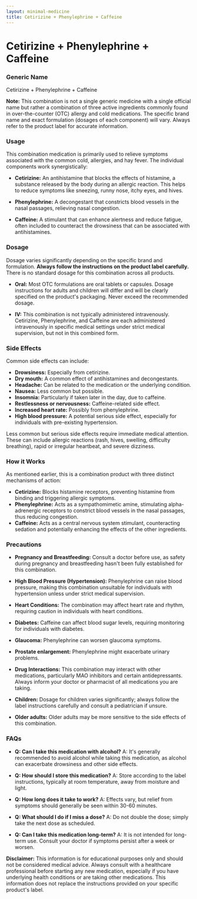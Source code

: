 ```yaml
---
layout: minimal-medicine
title: Cetirizine + Phenylephrine + Caffeine
---
```


# Cetirizine + Phenylephrine + Caffeine
### Generic Name
Cetirizine + Phenylephrine + Caffeine

**Note:** This combination is not a single generic medicine with a single official name but rather a combination of three active ingredients commonly found in over-the-counter (OTC) allergy and cold medications.  The specific brand name and exact formulation (dosages of each component) will vary.  Always refer to the product label for accurate information.


### Usage

This combination medication is primarily used to relieve symptoms associated with the common cold, allergies, and hay fever.  The individual components work synergistically:

* **Cetirizine:** An antihistamine that blocks the effects of histamine, a substance released by the body during an allergic reaction. This helps to reduce symptoms like sneezing, runny nose, itchy eyes, and hives.

* **Phenylephrine:** A decongestant that constricts blood vessels in the nasal passages, relieving nasal congestion.

* **Caffeine:** A stimulant that can enhance alertness and reduce fatigue, often included to counteract the drowsiness that can be associated with antihistamines.


### Dosage

Dosage varies significantly depending on the specific brand and formulation.  **Always follow the instructions on the product label carefully.**  There is no standard dosage for this combination across all products.  

* **Oral:**  Most OTC formulations are oral tablets or capsules. Dosage instructions for adults and children will differ and will be clearly specified on the product's packaging. Never exceed the recommended dosage.

* **IV:** This combination is not typically administered intravenously.  Cetirizine, Phenylephrine, and Caffeine are each administered intravenously in specific medical settings under strict medical supervision, but not in this combined form.


### Side Effects

Common side effects can include:

* **Drowsiness:** Especially from cetirizine.
* **Dry mouth:**  A common effect of antihistamines and decongestants.
* **Headache:**  Can be related to the medication or the underlying condition.
* **Nausea:** Less common but possible.
* **Insomnia:**  Particularly if taken later in the day, due to caffeine.
* **Restlessness or nervousness:**  Caffeine-related side effect.
* **Increased heart rate:** Possibly from phenylephrine.
* **High blood pressure:**  A potential serious side effect, especially for individuals with pre-existing hypertension.


Less common but serious side effects require immediate medical attention. These can include allergic reactions (rash, hives, swelling, difficulty breathing), rapid or irregular heartbeat, and severe dizziness.


### How it Works

As mentioned earlier, this is a combination product with three distinct mechanisms of action:

* **Cetirizine:** Blocks histamine receptors, preventing histamine from binding and triggering allergic symptoms.
* **Phenylephrine:** Acts as a sympathomimetic amine, stimulating alpha-adrenergic receptors to constrict blood vessels in the nasal passages, thus reducing congestion.
* **Caffeine:**  Acts as a central nervous system stimulant, counteracting sedation and potentially enhancing the effects of the other ingredients.


### Precautions

* **Pregnancy and Breastfeeding:** Consult a doctor before use, as safety during pregnancy and breastfeeding hasn't been fully established for this combination.

* **High Blood Pressure (Hypertension):**  Phenylephrine can raise blood pressure, making this combination unsuitable for individuals with hypertension unless under strict medical supervision.

* **Heart Conditions:** The combination may affect heart rate and rhythm, requiring caution in individuals with heart conditions.

* **Diabetes:** Caffeine can affect blood sugar levels, requiring monitoring for individuals with diabetes.

* **Glaucoma:**  Phenylephrine can worsen glaucoma symptoms.

* **Prostate enlargement:** Phenylephrine might exacerbate urinary problems.

* **Drug Interactions:**  This combination may interact with other medications, particularly MAO inhibitors and certain antidepressants.  Always inform your doctor or pharmacist of all medications you are taking.

* **Children:** Dosage for children varies significantly; always follow the label instructions carefully and consult a pediatrician if unsure.

* **Older adults:** Older adults may be more sensitive to the side effects of this combination.



### FAQs

* **Q: Can I take this medication with alcohol?** A: It's generally recommended to avoid alcohol while taking this medication, as alcohol can exacerbate drowsiness and other side effects.

* **Q: How should I store this medication?** A: Store according to the label instructions, typically at room temperature, away from moisture and light.

* **Q: How long does it take to work?** A: Effects vary, but relief from symptoms should generally be seen within 30-60 minutes.

* **Q:  What should I do if I miss a dose?** A: Do not double the dose; simply take the next dose as scheduled.

* **Q: Can I take this medication long-term?** A:  It is not intended for long-term use.  Consult your doctor if symptoms persist after a week or worsen.

**Disclaimer:** This information is for educational purposes only and should not be considered medical advice.  Always consult with a healthcare professional before starting any new medication, especially if you have underlying health conditions or are taking other medications.  This information does not replace the instructions provided on your specific product's label.
